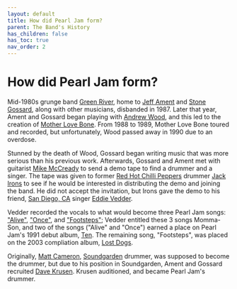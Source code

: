 ```yaml
---
layout: default
title: How did Pearl Jam form?
parent: The Band's History
has_children: false
has_toc: true
nav_order: 2
---
```


# How did Pearl Jam form? 

Mid-1980s grunge band [Green River](https://pearljamopedia.ml/docs/Notable-Mentions/Bands/Green-River), home to [Jeff Ament](https://pearljamopedia.ml/docs/Notable-Mentions/Current-Members/Jeff-Ament/) and [Stone Gossard](https://pearljamopedia.ml/docs/Notable-Mentions/Current-Members/Stone-Gossard/), along with other musicians, disbanded in 1987. Later that year, Ament and Gossard began playing with [Andrew Wood](https://pearljamopedia.ml/docs/Notable-Mentions/People/Andrew-Wood), and this led to the creation of [Mother Love Bone](https://pearljamopedia.ml/docs/Notable-Mentions/Bands/Mother-Love-Bone). From 1988 to 1989, Mother Love Bone toured and recorded, but unfortunately, Wood passed away in 1990 due to an overdose.

Stunned by the death of Wood, Gossard began writing music that was more serious than his previous work. Afterwards, Gossard and Ament met with guitarist [Mike McCready](https://pearljamopedia.ml/docs/Notable-Mentions/Current-Members/Mike-McCready/) to send a demo tape to find a drummer and a singer. The tape was given to former [Red Hot Chilli Peppers](https://pearljamopedia.ml/docs/Notable-Mentions/Bands/RHCP) drummer [Jack Irons](https://pearljamopedia.ml/docs/Notable-Mentions/Past-Members/Jack-Irons/) to see if he would be interested in distributing the demo and joining the band. He did not accept the invitation, but Irons gave the demo to his friend, [San Diego, CA](https://pearljamopedia.ml/docs/Notable-Mentions/Locations/San-Diego) singer [Eddie Vedder](https://pearljamopedia.ml/docs/Notable-Mentions/Current-Members/Eddie-Vedder/).

Vedder recorded the vocals to what would become three Pearl Jam songs: ["Alive"](https://pearljamopedia.ml/docs/Albums/Studio/Ten), ["Once"](https://pearljamopedia.ml/docs/Albums/Studio/Ten), and ["Footsteps"](https://google.com); Vedder entitled these 3 songs Momma-Son, and two of the songs ("Alive" and "Once") earned a place on Pearl Jam's 1991 debut album, [Ten](https://pearljamopedia.ml/docs/Albums/Studio/Ten). The remaining song, "Footsteps", was placed on the 2003 compliation album, [Lost Dogs](https://google.com).

Originally, [Matt Cameron](https://pearljamopedia.ml/docs/Notable-Mentions/Current-Members/Matt-Cameron/), [Soundgarden](https://pearljamopedia.ml/docs/Notable-Mentions/Bands/Soundgarden) drummer, was supposed to become the drummer, but due to his position in Soundgarden, Ament and Gossard recruited [Dave Krusen](https://pearljamopedia.ml/docs/Notable-Mentions/Past-Members/Dave-Krusen/). Krusen auditioned, and became Pearl Jam's drummer.
